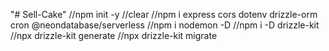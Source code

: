 "# Sell-Cake" 
//npm init -y
//clear
//npm i express cors dotenv drizzle-orm cron @neondatabase/serverless
//npm i nodemon -D
//npm i -D drizzle-kit
//npx drizzle-kit generate
//npx drizzle-kit migrate